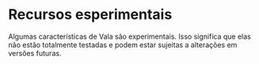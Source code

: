 # Recursos esperimentais

Algumas características de Vala são experimentais. Isso significa que elas não estão totalmente testadas e podem estar sujeitas a alterações em versões futuras.
